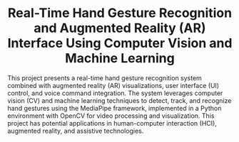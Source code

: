 # <h1 align="center"> <b>Real-Time Hand Gesture Recognition and Augmented Reality (AR) Interface Using Computer Vision and Machine Learning</b><br></h1>
This project presents a real-time hand gesture recognition system combined with augmented reality (AR) visualizations, user interface (UI) control, and voice command integration. The system leverages computer vision (CV) and machine learning techniques to detect, track, and recognize hand gestures using the MediaPipe framework, implemented in a Python environment with OpenCV for video processing and visualization. This project has potential applications in human-computer interaction (HCI), augmented reality, and assistive technologies.
